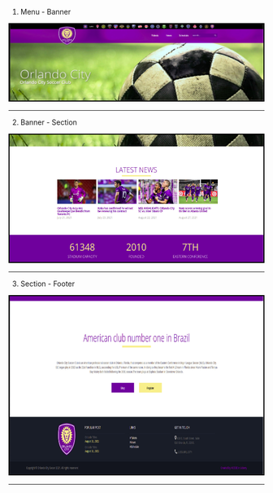 1. Menu - Banner

<img src="/img/banner_readme.jpg" width="500" height="150" style="border:solid 2px black;"></img>

<hr>

2. Banner - Section

<img src="/img/section_readme.jpg" width="500" height="250" style="border:solid 2px black;"></img>

<hr>

3. Section - Footer

<img src="/img/footer_readme.jpg" width="500" height="350" style="border:solid 2px black;"></img>

<hr>

